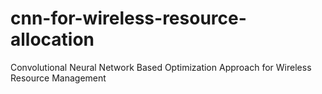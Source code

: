 # cnn-for-wireless-resource-allocation
Convolutional Neural Network Based Optimization Approach for Wireless Resource Management
